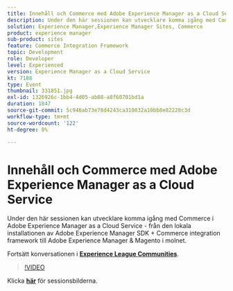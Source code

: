 ```yaml
---
title: Innehåll och Commerce med Adobe Experience Manager as a Cloud Service
description: Under den här sessionen kan utvecklare komma igång med Commerce i Adobe Experience Manager as a Cloud Service - från den lokala installationen av Adobe Experience Manager SDK + Commerce integration framework till Adobe Experience Manager & Magento i molnet. Den här sessionen skapades som en del av Adobe Developers Live Content Event.
solution: Experience Manager,Experience Manager Sites, Commerce
product: experience manager
sub-product: sites
feature: Commerce Integration Framework
topic: Development
role: Developer
level: Experienced
version: Experience Manager as a Cloud Service
kt: 7188
type: Event
thumbnail: 331851.jpg
exl-id: 1326926c-1bb4-4d05-ab08-a8f60701bd1a
duration: 1847
source-git-commit: 5c946ab73e78d4243ca310032a10bb8e82228c3d
workflow-type: tm+mt
source-wordcount: '122'
ht-degree: 0%

---
```


# Innehåll och Commerce med Adobe Experience Manager as a Cloud Service

Under den här sessionen kan utvecklare komma igång med Commerce i Adobe Experience Manager as a Cloud Service - från den lokala installationen av Adobe Experience Manager SDK + Commerce integration framework till Adobe Experience Manager &amp; Magento i molnet.

Fortsätt konversationen i **[Experience League Communities](https://adobe.ly/36Yd3v6)**.

>[!VIDEO](https://video.tv.adobe.com/v/331851/?quality=12&learn=on&hidetitle=true)

Klicka **[här](/help/adobe-developers-live/assets/content-commerce.pdf)** för sessionsbilderna.
